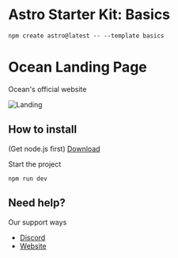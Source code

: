# Astro Starter Kit: Basics

```
npm create astro@latest -- --template basics
```

# Ocean Landing Page

Ocean's official website

![Landing](https://cdn.discordapp.com/attachments/1100291282384990218/1157155218518192308/967shots_so.png?ex=65179446&is=651642c6&hm=3b027762a9e00298aa8459b5ded113a137bf38b0c21964e6584bd9ec06d75f8b&)

## How to install

(Get node.js first) [Download](https://nodejs.org/es)


Start the project
```
npm run dev
```


## Need help?

Our support ways

- [Discord](https://discord.gg/scanner)
- [Website](https://anticheat.site)
